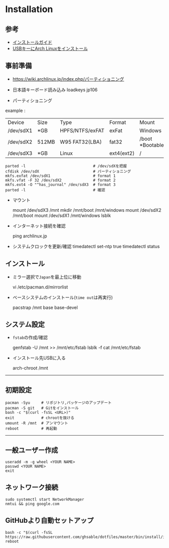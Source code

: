 # Installation
## 参考
- [インストールガイド](https://wiki.archlinux.jp/index.php/インストールガイド)
- [USBキーにArch Linuxをインストール](https://wiki.archlinux.jp/index.php/USB_キーに_Arch_Linux_をインストール)

## 事前準備
- https://wiki.archlinux.jp/index.php/パーティショニング

- 日本語キーボード読み込み
    loadkeys jp106

- パーティショニング

example :
<table style="table-layout:fixed;" width="100%">
  <tbody align="left">
    <tr>
      <td>Device</td>
      <td>Size</td>
      <td>Type</td>
      <td>Format</td>
      <td>Mount</td>
    </tr>
    <tr>
      <td>/dev/sdX1</td>
      <td>*GB</td>
      <td>HPFS/NTFS/exFAT</td>
      <td>exFat</td>
      <td>Windows</td>
    </tr>
    <tr>
      <td>/dev/sdX2</td>
      <td>512MB</td>
      <td>W95 FAT32(LBA)</td>
      <td>fat32</td>
      <td>/boot *Bootable</td>
    </tr>
    <tr>
      <td>/dev/sdX3</td>
      <td>*GB</td>
      <td>Linux</td>
      <td>ext4(ext2)</td>
      <td>/</td>
    </tr>
  </tbody>
</table>

    parted -l                              # /dev/sdXを把握
    cfdisk /dev/sdX                        # パーティショニング
    mkfs.exfat /dev/sdX1                   # format 1
    mkfs.vfat -F 32 /dev/sdX2              # format 2
    mkfs.ext4 -O "^has_journal" /dev/sdX3  # format 3
    parted -l                              # 確認

- マウント

    mount /dev/sdX3 /mnt
    mkdir /mnt/boot /mnt/windows
    mount /dev/sdX2 /mnt/boot
    mount /dev/sdX1 /mnt/windows
    lsblk

- インターネット接続を確認

    ping archlinux.jp

- システムクロックを更新/確認
    timedatectl set-ntp true
    timedatectl status

## インストール
- ミラー選択で`Japan`を最上位に移動

   vi /etc/pacman.d/mirrorlist

- ベースシステムのインストール(`time out`は再実行)

   pacstrap /mnt base base-devel

## システム設定
- `fstab`の作成/確認

    genfstab -U /mnt >> /mnt/etc/fstab
    lsblk -f
    cat /mnt/etc/fstab

- インストール先USBに入る

    arch-chroot /mnt

- - -

## 初期設定
    pacman -Syu     # リポジトリ,パッケージのアップデート
    pacman -S git   # Gitをインストール
    bash -c "$(curl -fsSL <URL>)"
    exit            # chrootを抜ける
    umount -R /mnt  # アンマウント
    reboot          # 再起動

- - -

## 一般ユーザー作成
    useradd -m -g wheel <YOUR NAME>
    passwd <YOUR NAME>
    exit

## ネットワーク接続
    sudo systemctl start NetworkManager
    nmtui && ping google.com

## GitHubより自動セットアップ
    bash -c "$(curl -fsSL https://raw.githubusercontent.com/ghsable/dotfiles/master/bin/install/install.sh)"
    reboot
